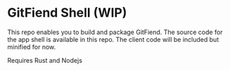 # GitFiend Shell (WIP)

This repo enables you to build and package GitFiend.
The source code for the app shell is available in this repo. 
The client code will be included but minified for now.

Requires Rust and Nodejs
